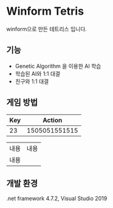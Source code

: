 # Winform Tetris
winform으로 만든 테트리스 입니다.

## 기능
- Genetic Algorithm 을 이용한 AI 학습
- 학습된 AI와 1:1 대결
- 친구와 1:1 대결

## 게임 방법 

| <center>Key</center> | <center>Action</center> |
|:--------|:--------|
| 23 | 1505051551515 |

<table>
  <tr>
    <td>내용</td>
    <td>내용</td>
  </tr>
  <tr>
    <td colspan="2">내용</td>
  </tr>
</table>



## 개발 환경
.net framework 4.7.2, Visual Studio 2019
